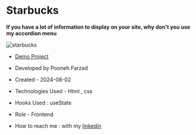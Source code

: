 # Starbucks

**If you have a lot of information to display on your site, why don't you use my accordion menu**

![starbucks](https://github.com/user-attachments/assets/860751a2-d9bf-48cd-8958-dd308b1fa65a)


- [Demo Project](https://pouria-farahani-developer.github.io/Accordion-Menu-By-React/)

- Developed by Pooneh Farzad

- Created - 2024-08-02

- Technologies Used - Html , css 

- Hooks Used : useState 

- Role - Frontend

- How to reach me : with my  [linkedin](https://www.linkedin.com/in/pooneh-farzad-75452a72/)
